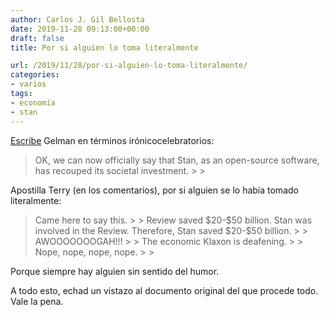 ```yaml
---
author: Carlos J. Gil Bellosta
date: 2019-11-28 09:13:00+00:00
draft: false
title: Por si alguien lo toma literalmente

url: /2019/11/28/por-si-alguien-lo-toma-literalmente/
categories:
- varios
tags:
- economía
- stan
---
```





[Escribe](https://statmodeling.stat.columbia.edu/2019/11/19/stan-saves-australians-20-billion/) Gelman en términos irónicocelebratorios:







<blockquote>OK, we can now officially say that Stan, as an open-source software, has recouped its societal investment.
>
> </blockquote>







Apostilla Terry (en los comentarios), por si alguien se lo había tomado literalmente:







<blockquote>Came here to say this.
>
> Review saved $20-$50 billion.
Stan was involved in the Review.
Therefore, Stan saved $20-$50 billion.
>
> AWOOOOOOOGAH!!!
>
> The economic Klaxon is deafening.
>
> Nope, nope, nope, nope.
>
> </blockquote>







Porque siempre hay alguien sin sentido del humor.







A todo esto, echad un vistazo al documento original del que procede todo. Vale la pena.



